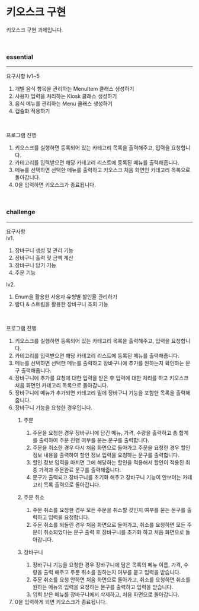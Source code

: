 # 키오스크 구현

키오스크 구현 과제입니다.


<br/>

### essential
---
요구사항 lv1~5

1. 개별 음식 항목을 관리하는 MenuItem 클래스 생성하기
2. 사용자 입력을 처리하는 Kiosk 클래스 생성하기
3. 음식 메뉴를 관리하는 Menu 클래스 생성하기
4. 캡슐화 적용하기
<br/>

프로그램 진행
1. 키오스크를 실행하면 등록되어 있는 카테고리 목록을 출력해주고, 입력을 요청합니다.
2. 카테고리를 입력받으면 해당 카테고리 리스트에 등록된 메뉴를 출력해줍니다.
3. 메뉴를 선택하면 선택한 메뉴를 출력하고 키오스크 처음 화면인 카테고리 목록으로 돌아갑니다.
4. 0을 입력하면 키오스크가 종료됩니다.

<br/>

### challenge
---
요구사항 <br/>
lv1. 
1. 장바구니 생성 및 관리 기능
2. 장바구니 출력 및 금액 계산
3. 장바구니 담기 기능
4. 주문 기능

lv2.
1. Enum을 활용한 사용자 유형별 할인율 관리하기
2. 람다 & 스트림을 활용한 장바구니 조회 기능

<br/>

프로그램 진행
1. 키오스크를 실행하면 등록되어 있는 카테고리 목록을 출력해주고, 입력을 요청합니다.
2. 카테고리를 입력받으면 해당 카테고리 리스트에 등록된 메뉴를 출력해줍니다.
3. 메뉴를 선택하면 선택한 메뉴를 출력하고 장바구니에 추가를 원하는지 확인하는 문구 출력해줍니다.
4. 장바구니에 추가를 요청에 대한 입력을 받은 후 입력에 대한 처리를 하고 키오스크 처음 화면인 카테고리 목록으로 돌아갑니다.
5. 장바구니에 메뉴가 추가되면 카테고리 밑에 장바구니 기능을 포함한 목록을 출력해줍니다.
6. 장바구니 기능을 요청한 경우입니다.
   1) 주문
      1. 주문을 요청한 경우 장바구니에 담긴 메뉴, 가격, 수량을 출력하고 총 합계를 출력하여 주문 진행 여부를 묻는 문구를 출력합니다. <br/>
        2. 주문을 취소한 경우 다시 처음 화면으로 돌아가고 주문을 요청한 경우 할인 정보 내용을 출력하여 할인 정보 입력을 요청하는 문구를 출력합니다. <br/>
        3. 할인 정보 입력을 마치면 그에 해당하는 할인을 적용해서 할인이 적용된 최종 가격과 주문완료 문구를 출력해줍니다.  <br/>
        4. 문구가 출력되고 장바구니를 초기화 해주고 장바구니 기능이 안보이는 카테고리 목록 출력으로 돌아갑니다.<br/>
    
   2) 주문 취소
      1. 주문 취소를 요청한 경우 모든 주문을 취소할 것인지 여부를 묻는 문구를 출력하고 입력을 요청합니다.<br/>
        2. 주문 취소를 되돌린 경우 처음 화면으로 돌아가고, 취소를 요청하면 모든 주문이 취소되었다는 문구 출력 후 장바구니를 초기화 하고 처음 화면으로 돌아갑니다.<br/>
      
   3) 장바구니
      1. 장바구니 기능을 요청한 경우 장바구니에 담은 목록의 메뉴 이름, 가격, 수량을 출력 해주고 주문 취소를 원하는지 여부를 묻고 입력을 받습니다. <br/>
      2. 주문 취소를 요청 안하면 처음 화면으로 돌아가고, 취소를 요청하면 취소를 원하는 메뉴의 입력을 요청하는 문구를 출력하고 입력을 받습니다. <br/>
      3. 입력 받은 메뉴를 장바구니에서 삭제하고, 처음 화면으로 돌아갑니다. <br/>
7. 0을 입력하게 되면 키오스크가 종료됩니다.

<br/>


